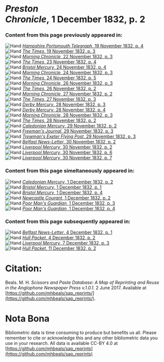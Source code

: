 # *Preston Chronicle*, 1 December 1832, p. 2  
  
### Content from this page previously appeared in:  
![Hand](http://scissorsandpaste.net/wp-content/uploads/2017/06/smallhandpointer.png) [*Hampshire Portsmouth Telegraph*, 19 November 1832, p. 4](https://mhbeals.github.io/sap_html/Hampshire-Portsmouth-Telegraph/Hampshire-Portsmouth-Telegraph-19-November-1832-p-4)  
![Hand](http://scissorsandpaste.net/wp-content/uploads/2017/06/smallhandpointer.png) [*The Times*, 19 November 1832, p. 3](https://mhbeals.github.io/sap_html/The-Times/The-Times-19-November-1832-p-3)  
![Hand](http://scissorsandpaste.net/wp-content/uploads/2017/06/smallhandpointer.png) [*Morning Chronicle*, 22 November 1832, p. 3](https://mhbeals.github.io/sap_html/Morning-Chronicle/Morning-Chronicle-22-November-1832-p-3)  
![Hand](http://scissorsandpaste.net/wp-content/uploads/2017/06/smallhandpointer.png) [*The Times*, 23 November 1832, p. 4](https://mhbeals.github.io/sap_html/The-Times/The-Times-23-November-1832-p-4)  
![Hand](http://scissorsandpaste.net/wp-content/uploads/2017/06/smallhandpointer.png) [*Bristol Mercury*, 24 November 1832, p. 4](https://mhbeals.github.io/sap_html/Bristol-Mercury/Bristol-Mercury-24-November-1832-p-4)  
![Hand](http://scissorsandpaste.net/wp-content/uploads/2017/06/smallhandpointer.png) [*Morning Chronicle*, 24 November 1832, p. 3](https://mhbeals.github.io/sap_html/Morning-Chronicle/Morning-Chronicle-24-November-1832-p-3)  
![Hand](http://scissorsandpaste.net/wp-content/uploads/2017/06/smallhandpointer.png) [*The Times*, 24 November 1832, p. 5](https://mhbeals.github.io/sap_html/The-Times/The-Times-24-November-1832-p-5)  
![Hand](http://scissorsandpaste.net/wp-content/uploads/2017/06/smallhandpointer.png) [*Morning Chronicle*, 26 November 1832, p. 3](https://mhbeals.github.io/sap_html/Morning-Chronicle/Morning-Chronicle-26-November-1832-p-3)  
![Hand](http://scissorsandpaste.net/wp-content/uploads/2017/06/smallhandpointer.png) [*The Times*, 26 November 1832, p. 2](https://mhbeals.github.io/sap_html/The-Times/The-Times-26-November-1832-p-2)  
![Hand](http://scissorsandpaste.net/wp-content/uploads/2017/06/smallhandpointer.png) [*Morning Chronicle*, 27 November 1832, p. 2](https://mhbeals.github.io/sap_html/Morning-Chronicle/Morning-Chronicle-27-November-1832-p-2)  
![Hand](http://scissorsandpaste.net/wp-content/uploads/2017/06/smallhandpointer.png) [*The Times*, 27 November 1832, p. 3](https://mhbeals.github.io/sap_html/The-Times/The-Times-27-November-1832-p-3)  
![Hand](http://scissorsandpaste.net/wp-content/uploads/2017/06/smallhandpointer.png) [*Derby Mercury*, 28 November 1832, p. 3](https://mhbeals.github.io/sap_html/Derby-Mercury/Derby-Mercury-28-November-1832-p-3)  
![Hand](http://scissorsandpaste.net/wp-content/uploads/2017/06/smallhandpointer.png) [*Derby Mercury*, 28 November 1832, p. 4](https://mhbeals.github.io/sap_html/Derby-Mercury/Derby-Mercury-28-November-1832-p-4)  
![Hand](http://scissorsandpaste.net/wp-content/uploads/2017/06/smallhandpointer.png) [*Morning Chronicle*, 28 November 1832, p. 3](https://mhbeals.github.io/sap_html/Morning-Chronicle/Morning-Chronicle-28-November-1832-p-3)  
![Hand](http://scissorsandpaste.net/wp-content/uploads/2017/06/smallhandpointer.png) [*The Times*, 28 November 1832, p. 2](https://mhbeals.github.io/sap_html/The-Times/The-Times-28-November-1832-p-2)  
![Hand](http://scissorsandpaste.net/wp-content/uploads/2017/06/smallhandpointer.png) [*Caledonian Mercury*, 29 November 1832, p. 2](https://mhbeals.github.io/sap_html/Caledonian-Mercury/Caledonian-Mercury-29-November-1832-p-2)  
![Hand](http://scissorsandpaste.net/wp-content/uploads/2017/06/smallhandpointer.png) [*Freeman's Journal*, 29 November 1832, p. 3](https://mhbeals.github.io/sap_html/Freeman's-Journal/Freeman's-Journal-29-November-1832-p-3)  
![Hand](http://scissorsandpaste.net/wp-content/uploads/2017/06/smallhandpointer.png) [*Trewman's Exeter Flying Post*, 29 November 1832, p. 3](https://mhbeals.github.io/sap_html/Trewman's-Exeter-Flying-Post/Trewman's-Exeter-Flying-Post-29-November-1832-p-3)  
![Hand](http://scissorsandpaste.net/wp-content/uploads/2017/06/smallhandpointer.png) [*Belfast News-Letter*, 30 November 1832, p. 2](https://mhbeals.github.io/sap_html/Belfast-News-Letter/Belfast-News-Letter-30-November-1832-p-2)  
![Hand](http://scissorsandpaste.net/wp-content/uploads/2017/06/smallhandpointer.png) [*Liverpool Mercury*, 30 November 1832, p. 2](https://mhbeals.github.io/sap_html/Liverpool-Mercury/Liverpool-Mercury-30-November-1832-p-2)  
![Hand](http://scissorsandpaste.net/wp-content/uploads/2017/06/smallhandpointer.png) [*Liverpool Mercury*, 30 November 1832, p. 6](https://mhbeals.github.io/sap_html/Liverpool-Mercury/Liverpool-Mercury-30-November-1832-p-6)  
![Hand](http://scissorsandpaste.net/wp-content/uploads/2017/06/smallhandpointer.png) [*Liverpool Mercury*, 30 November 1832, p. 7](https://mhbeals.github.io/sap_html/Liverpool-Mercury/Liverpool-Mercury-30-November-1832-p-7)  
  
### Content from this page simeltaneously appeared in:  
![Hand](http://scissorsandpaste.net/wp-content/uploads/2017/06/smallhandpointer.png) [*Caledonian Mercury*, 1 December 1832, p. 2](https://mhbeals.github.io/sap_html/Caledonian-Mercury/Caledonian-Mercury-1-December-1832-p-2)  
![Hand](http://scissorsandpaste.net/wp-content/uploads/2017/06/smallhandpointer.png) [*Bristol Mercury*, 1 December 1832, p. 1](https://mhbeals.github.io/sap_html/Bristol-Mercury/Bristol-Mercury-1-December-1832-p-1)  
![Hand](http://scissorsandpaste.net/wp-content/uploads/2017/06/smallhandpointer.png) [*Bristol Mercury*, 1 December 1832, p. 4](https://mhbeals.github.io/sap_html/Bristol-Mercury/Bristol-Mercury-1-December-1832-p-4)  
![Hand](http://scissorsandpaste.net/wp-content/uploads/2017/06/smallhandpointer.png) [*Newcastle Courant*, 1 December 1832, p. 2](https://mhbeals.github.io/sap_html/Newcastle-Courant/Newcastle-Courant-1-December-1832-p-2)  
![Hand](http://scissorsandpaste.net/wp-content/uploads/2017/06/smallhandpointer.png) [*Poor Man's Guardian*, 1 December 1832, p. 3](https://mhbeals.github.io/sap_html/Poor-Man's-Guardian/Poor-Man's-Guardian-1-December-1832-p-3)  
![Hand](http://scissorsandpaste.net/wp-content/uploads/2017/06/smallhandpointer.png) [*Poor Man's Guardian*, 1 December 1832, p. 4](https://mhbeals.github.io/sap_html/Poor-Man's-Guardian/Poor-Man's-Guardian-1-December-1832-p-4)  
  
### Content from this page subsequently appeared in:  
![Hand](http://scissorsandpaste.net/wp-content/uploads/2017/06/smallhandpointer.png) [*Belfast News-Letter*, 4 December 1832, p. 1](https://mhbeals.github.io/sap_html/Belfast-News-Letter/Belfast-News-Letter-4-December-1832-p-1)  
![Hand](http://scissorsandpaste.net/wp-content/uploads/2017/06/smallhandpointer.png) [*Hull Packet*, 4 December 1832, p. 2](https://mhbeals.github.io/sap_html/Hull-Packet/Hull-Packet-4-December-1832-p-2)  
![Hand](http://scissorsandpaste.net/wp-content/uploads/2017/06/smallhandpointer.png) [*Liverpool Mercury*, 7 December 1832, p. 3](https://mhbeals.github.io/sap_html/Liverpool-Mercury/Liverpool-Mercury-7-December-1832-p-3)  
![Hand](http://scissorsandpaste.net/wp-content/uploads/2017/06/smallhandpointer.png) [*Hull Packet*, 11 December 1832, p. 2](https://mhbeals.github.io/sap_html/Hull-Packet/Hull-Packet-11-December-1832-p-2)  


# Citation: 

Beals. M. H. *Scissors and Paste Database: A Map of Reprinting and Reuse in the Anglophone Newspaper Press v.1.0.1.* 2 June 2017. Available at [https://github.com/mhbeals/sap_reprints/](https://github.com/mhbeals/sap_reprints/). 

# Nota Bona

Bibliometric data is time consuming to produce but benefits us all. Please remember to cite or acknowledge this and any other bibliometric data you use in your research. All data is available CC-BY 4.0 at [https://github.com/mhbeals/sap_reprints](https://github.com/mhbeals/sap_reprints)